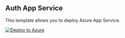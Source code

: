 ## Auth App Service

This template allows you to deploy Azure App Service.

[![Deploy to Azure](https://aka.ms/deploytoazurebutton)](https://portal.azure.com/#create/Microsoft.Template/uri/https%3A%2F%2Fgithub.com%2Fkohei3110%2Fauth-app-service%2Fblob%2Fmaster%2Fazure-templates%2Fwebapp.json)